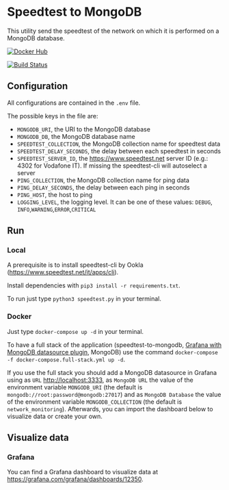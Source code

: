 # Speedtest to MongoDB

This utility send the speedtest of the network on which it is performed on a MongoDB database.

[![Docker Hub](https://img.shields.io/docker/v/ajeje93/speedtest-to-mongodb?label=Docker%20Hub&sort=date)](https://hub.docker.com/r/ajeje93/speedtest-to-mongodb)

[![Build Status](https://img.shields.io/endpoint.svg?url=https%3A%2F%2Factions-badge.atrox.dev%2Fajeje93%2Fspeedtest-to-mongodb%2Fbadge%3Fref%3Dmaster&style=flat)](https://actions-badge.atrox.dev/ajeje93/speedtest-to-mongodb/goto?ref=master)

## Configuration

All configurations are contained in the `.env` file.

The possible keys in the file are:

* `MONGODB_URI`, the URI to the MongoDB database
* `MONGODB_DB`, the MongoDB database name
* `SPEEDTEST_COLLECTION`, the MongoDB collection name for speedtest data
* `SPEEDTEST_DELAY_SECONDS`, the delay between each speedtest in seconds
* `SPEEDTEST_SERVER_ID`, the <https://www.speedtest.net> server ID (e.g.: 4302 for Vodafone IT). If missing the speedtest-cli will autoselect a server
* `PING_COLLECTION`, the MongoDB collection name for ping data
* `PING_DELAY_SECONDS`, the delay between each ping in seconds
* `PING_HOST`, the host to ping
* `LOGGING_LEVEL`, the logging level. It can be one of these values: `DEBUG`, `INFO`,`WARNING`,`ERROR`,`CRITICAL`

## Run

### Local

A prerequisite is to install speedtest-cli by Ookla (<https://www.speedtest.net/it/apps/cli>).

Install dependencies with `pip3 install -r requirements.txt`.

To run just type `python3 speedtest.py` in your terminal.

### Docker

Just type `docker-compose up -d` in your terminal.

To have a full stack of the application (speedtest-to-mongodb, [Grafana with MongoDB datasource plugin](https://github.com/ajeje93/grafana-mongodb-docker), MongoDB) use the command `docker-compose -f docker-compose.full-stack.yml up -d`.

If you use the full stack you should add a MongoDB datasource in Grafana using as `URL` <http://localhost:3333>, as `MongoDB URL` the value of the environment variable `MONGODB_URI` (the default is `mongodb://root:password@mongodb:27017`) and as `MongoDB Database` the value of the environment variable `MONGODB_COLLECTION` (the default is `network_monitoring`). Afterwards, you can import the dashboard below to visualize data or create your own.

## Visualize data

### Grafana

You can find a Grafana dashboard to visualize data at <https://grafana.com/grafana/dashboards/12350>.
